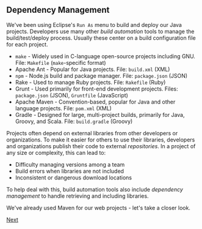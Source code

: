 ## Dependency Management

We've been using Eclipse's `Run As` menu to build and deploy our Java projects.  Developers use many other _build automation_ tools to manage the build/test/deploy process.  Usually these center on a build configuration file for each project.

* `make` - Widely used in C-language open-source projects including GNU. File: `Makefile` (`make`-specific format)
* Apache Ant - Popular for Java projects. File: `build.xml` (XML)
* `npm` - Node.js build and package manager. File: `package.json` (JSON)
* Rake - Used to manage Ruby projects.  File: `Rakefile` (Ruby)
* Grunt - Used primarily for front-end development projects.  Files: `package.json` (JSON), `Gruntfile` (JavaScript)
* Apache Maven - Convention-based, popular for Java and other language projects.  File: `pom.xml` (XML)
* Gradle - Designed for large, multi-project builds, primarily for Java, Groovy, and Scala. File: `build.gradle` (Groovy)

Projects often depend on external libraries from other developers or organizations.  To make it easier for others to use their libraries, developers and organizations publish their code to external _repositories_.  In a project of any size or complexity, this can lead to:

* Difficulty managing versions among a team
* Build errors when libraries are not included
* Inconsistent or dangerous download locations

To help deal with this, build automation tools also include _dependency management_ to handle retrieving and including libraries.  

We've already used Maven for our web projects - let's take a closer look.

[Next](maven/README.md)
